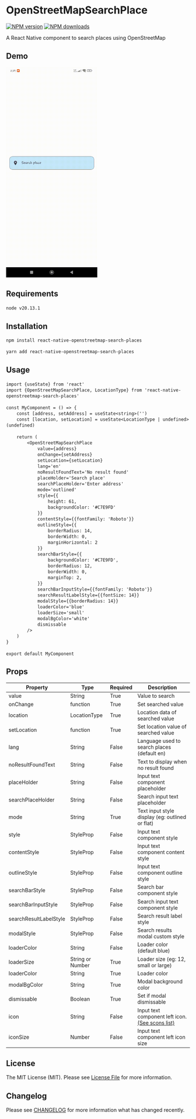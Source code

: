 # OpenStreetMapSearchPlace
[![NPM version](https://img.shields.io/npm/v/react-native-openstreetmap-search-places.svg?style=flat)](https://www.npmjs.com/package/react-native-openstreetmap-search-places) 
[![NPM downloads](https://img.shields.io/npm/dm/react-native-openstreetmap-search-places.svg?style=flat)](https://npmjs.org/package/react-native-openstreetmap-search-places) 

A React Native component to search places using OpenStreetMap

## Demo

<img src="./Screenrecorder-2024-05-18-14-29-50-492.gif" width="250">

## Requirements
```bash
node v20.13.1
```

## Installation
```bash
npm install react-native-openstreetmap-search-places
```
```bash
yarn add react-native-openstreetmap-search-places
```

## Usage

```tsx
import {useState} from 'react'
import {OpenStreetMapSearchPlace, LocationType} from 'react-native-openstreetmap-search-places'

const MyComponent = () => {
    const [address, setAddress] = useState<string>('')
    const [location, setLocation] = useState<LocationType | undefined>(undefined)

    return (
        <OpenStreetMapSearchPlace
            value={address}
            onChange={setAddress}
            setLocation={setLocation}
            lang='en'
            noResultFoundText='No result found'
            placeHolder='Search place'
            searchPlaceHolder='Enter address'
            mode='outlined'
            style={{
                height: 61, 
                backgroundColor: '#C7E9FD'
            }}
            contentStyle={{fontFamily: 'Roboto'}}
            outlineStyle={{
                borderRadius: 14, 
                borderWidth: 0, 
                marginHorizontal: 2
            }}
            searchBarStyle={{
                backgroundColor: '#C7E9FD',
                borderRadius: 12,
                borderWidth: 0,
                marginTop: 2,
            }}
            searchBarInputStyle={{fontFamily: 'Roboto'}}
            searchResultLabelStyle={{fontSize: 14}}
            modalStyle={{borderRadius: 14}}
            loaderColor='blue'
            loaderSize='small'
            modalBgColor='white'
            dismissable
        />
    )
}

export default MyComponent
```

## Props

| Property               | Type                 | Required | Description                                     |
|------------------------|----------------------|----------|-------------------------------------------------|
| value                  | String               | True     | Value to search                                 |
| onChange               | function             | True     | Set searched value                              |
| location               | LocationType         | True     | Location data of searched value                 |
| setLocation            | function             | True     | Set location value of searched value            |
| lang                   | String               | False    | Language used to search places (default en)     |
| noResultFoundText      | String               | False    | Text to display when no result found            |
| placeHolder            | String               | False    | Input text component placeholder                |
| searchPlaceHolder      | String               | False    | Search input text placeholder                   |
| mode                   | String               | True     | Text input style display (eg: outlined or flat) |
| style                  | StyleProp<TextStyle> | False    | Input text component style                      |
| contentStyle           | StyleProp<TextStyle> | False    | Input text component content style              |
| outlineStyle           | StyleProp<ViewStyle> | False    | Input text component outline style              |
| searchBarStyle         | StyleProp<TextStyle> | False    | Search bar component style                      |
| searchBarInputStyle    | StyleProp<TextStyle> | False    | Search input text component style               |
| searchResultLabelStyle | StyleProp<TextStyle> | False    | Search result label style                       |
| modalStyle             | StyleProp<ViewStyle> | False    | Search results modal custom style               |
| loaderColor            | String               | False    | Loader color (default blue)                     |
| loaderSize             | String or Number     | True     | Loader size (eg: 12, small or large)            |
| loaderColor            | String               | True     | Loader color                                    |
| modalBgColor           | String               | True     | Modal background color                          |
| dismissable            | Boolean              | True     | Set if modal dismissable                        |
| icon                   | String               | False    | Input text component left icon. [(See scons list)](https://callstack.github.io/react-native-paper/docs/guides/icons)                 |
| iconSize               | Number               | False    | Input text component left icon size             |

## License

The MIT License (MIT). Please see [License File](LICENSE.md) for more information.

## Changelog

Please see [CHANGELOG](CHANGELOG.md) for more information what has changed recently.
